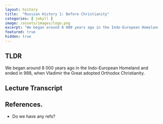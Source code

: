 ```yaml
---
layout: history
title:  "Russian History 1: Before Christianity"
categories: [ jekyll ]
image: /assets/images/logo.png
excerpt: "We began around 8 000 years ago in the Indo-European Homeland and ended in 988, when Vladimir the Great adopted Orthodox Christianity."
featured: true
hidden: true
---
```


## TLDR

We began around 8 000 years ago in the Indo-European Homeland and ended in 988, when Vladimir the Great adopted Orthodox Christianity. 

## Lecture Transcript

## References.
* Do we have any refs?
